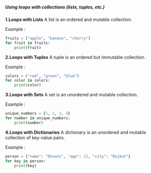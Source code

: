 ##### Using loops with collections (lists, tuples, etc.)

**1.Loops with Lists**
A list is an ordered and mutable collection.

Example :

```python
fruits = ["apple", "banana", "cherry"]
for fruit in fruits:
    print(fruit)
```

**2.Loops with Tuples**
A tuple is an ordered but immutable collection.

Example :

```python
colors = ("red", "green", "blue")
for color in colors:
    print(color)
```   

**3.Loops with Sets**
A set is an unordered and mutable collection.

Example :

```python
unique_numbers = {1, 2, 3, 4}
for number in unique_numbers:
    print(number)
```

**4.Loops with Dictionaries**
A dictionary is an unordered and mutable collection of key-value pairs.

Example :

```python
person = {"name": "Dhvani", "age": 22, "city": "Rajkot"}
for key in person:
    print(key)
```